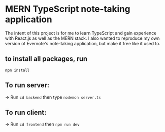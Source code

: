 # MERN TypeScript note-taking application

The intent of this project is for me to learn TypeScript and gain experience with React.js as well as the MERN stack.
I also wanted to reproduce my own version of Evernote's note-taking application, but make it free like it used to.

## to install all packages, run
`npm install`

## To run server:

-> Run `cd backend` then type `nodemon server.ts`

## To run client:

-> Run `cd frontend` then `npm run dev`
